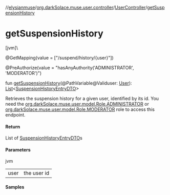 //[elysianmuse](../../../index.md)/[org.darkSolace.muse.user.controller](../index.md)/[UserController](index.md)/[getSuspensionHistory](get-suspension-history.md)

# getSuspensionHistory

[jvm]\

@GetMapping(value = [&quot;/suspend/history/{user}&quot;])

@PreAuthorize(value = &quot;hasAnyAuthority('ADMINISTRATOR', 'MODERATOR')&quot;)

fun [getSuspensionHistory](get-suspension-history.md)(@PathVariable@Validuser: [User](../../org.darkSolace.muse.user.model/-user/index.md)): [List](https://kotlinlang.org/api/latest/jvm/stdlib/kotlin.collections/-list/index.html)&lt;[SuspensionHistoryEntryDTO](../../org.darkSolace.muse.user.model.dto/-suspension-history-entry-d-t-o/index.md)&gt;

Retrieves the suspension history for a given user, identified by its id. You need the [org.darkSolace.muse.user.model.Role.ADMINISTRATOR](../../org.darkSolace.muse.user.model/-role/-a-d-m-i-n-i-s-t-r-a-t-o-r/index.md) or [org.darkSolace.muse.user.model.Role.MODERATOR](../../org.darkSolace.muse.user.model/-role/-m-o-d-e-r-a-t-o-r/index.md) role to access this endpoint.

#### Return

List of [SuspensionHistoryEntryDTO](../../org.darkSolace.muse.user.model.dto/-suspension-history-entry-d-t-o/index.md)s

#### Parameters

jvm

| | |
|---|---|
| user | the user id |

#### Samples

